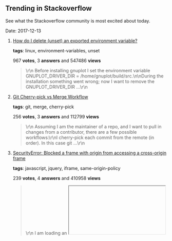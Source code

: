 ## Trending in Stackoverflow

See what the Stackoverflow community is most excited about today.

Date: 2017-12-13


1. [How do I delete (unset) an exported environment variable?](https://stackoverflow.com/questions/6877727/how-do-i-delete-unset-an-exported-environment-variable)

    **tags**: linux, environment-variables, unset
            
    967 **votes**, 3 **answers** and 547486 **views**

    > \r\n            Before installing gnuplot I set the environment variable GNUPLOT_DRIVER_DIR = /home/gnuplot/build/src.\n\nDuring the installation something went wrong; now I want to remove the GNUPLOT_DRIVER_DIR ...\r\n        

    
2. [Git Cherry-pick vs Merge Workflow](https://stackoverflow.com/questions/1241720/git-cherry-pick-vs-merge-workflow)

    **tags**: git, merge, cherry-pick
            
    256 **votes**, 3 **answers** and 112799 **views**

    > \r\n            Assuming I am the maintainer of a repo, and I want to pull in changes from a contributor, there are a few possible workflows:\r\nI cherry-pick each commit from the remote (in order). In this case git ...\r\n        

    
3. [SecurityError: Blocked a frame with origin from accessing a cross-origin frame](https://stackoverflow.com/questions/25098021/securityerror-blocked-a-frame-with-origin-from-accessing-a-cross-origin-frame)

    **tags**: javascript, jquery, iframe, same-origin-policy
            
    239 **votes**, 4 **answers** and 410958 **views**

    > \r\n            I am loading an <iframe> in my HTML page and trying to access the elements within it using Javascript, but when I try to execute my code, I get the following error:\n\nSecurityError: Blocked a ...\r\n        

    
4. [How can Python iterate over dictionaries with 'for' loops using only the dict keys?](https://stackoverflow.com/questions/3294889/how-can-python-iterate-over-dictionaries-with-for-loops-using-only-the-dict-ke)

    **tags**: python, python-2.7, dictionary, key, iteration
            
    1657 **votes**, 12 **answers** and 2233477 **views**

    > \r\n            I am a bit puzzled by the following code:\n\nd = {'x': 1, 'y': 2, 'z': 3} \nfor key in d:\n    print key, 'corresponds to', d[key]\r\nWhat I don't understand is the key portion. How does Python recognize ...\r\n        

    
5. [Explanation of JSONB introduced by PostgreSQL](https://stackoverflow.com/questions/22654170/explanation-of-jsonb-introduced-by-postgresql)

    **tags**: json, postgresql, nosql, postgresql-json, jsonb
            
    184 **votes**, 6 **answers** and 66246 **views**

    > \r\n            PostgreSQL just introduced JSONB and it's already trending on hacker news.  It would be great if someone could explain how it's different from Hstore and JSON previously present in PostgreSQL. What ...\r\n        

    
6. [What is the difference between state and props in React?](https://stackoverflow.com/questions/27991366/what-is-the-difference-between-state-and-props-in-react)

    **tags**: javascript, reactjs
            
    205 **votes**, 9 **answers** and 64126 **views**

    > \r\n            I was watching a Pluralsight course on React and the instructor stated that props should not be changed. I'm now reading an article (uberVU/react-guide) on props vs. state and it says \r\n  Both props ...\r\n        

    
7. [Converting integer to string in Python?](https://stackoverflow.com/questions/961632/converting-integer-to-string-in-python)

    **tags**: python
            
    861 **votes**, 8 **answers** and 2087231 **views**

    > \r\n            I want to convert an integer to a string in Python. I am typecasting it in vain:\n\nt=raw_input()\nc=[]\nfor j in range(0,int(t)):\n    n=raw_input()\n    a=[]\n    a,b= (int(i) for i in n.split(' '))\n    d=...\r\n        

    
8. [Why do I get a warning icon when I add a reference to an MEF plugin project?](https://stackoverflow.com/questions/20186216/why-do-i-get-a-warning-icon-when-i-add-a-reference-to-an-mef-plugin-project)

    **tags**: .net, mef, project-reference
            
    210 **votes**, 9 **answers** and 70498 **views**

    > \r\n            I wish to test the core class of a plugin by directly referencing the plugin project and instantiating the plugin class. When I create a test Console App project and add a project reference to the ...\r\n        

    
9. [getWidth() and getHeight() of View returns 0](https://stackoverflow.com/questions/3591784/getwidth-and-getheight-of-view-returns-0)

    **tags**: java, android, android-layout, getter
            
    330 **votes**, 8 **answers** and 216966 **views**

    > \r\n            I am creating all of the elements in my android project dynamically. I am trying to get the width and height of a button so that I can rotate that button around. I am just trying to learn how to work ...\r\n        

    
10. [Unix: How to check permissions of a specific directory?](https://stackoverflow.com/questions/338037/unix-how-to-check-permissions-of-a-specific-directory)

    **tags**: unix
            
    221 **votes**, 8 **answers** and 491718 **views**

    > \r\n            I know that using ls -l "directory/directory/filename" tells me the permissions of a file. How do I do the same on a directory? I could obviously use ls -l on the directory higher in the hierarchy and ...\r\n        

    